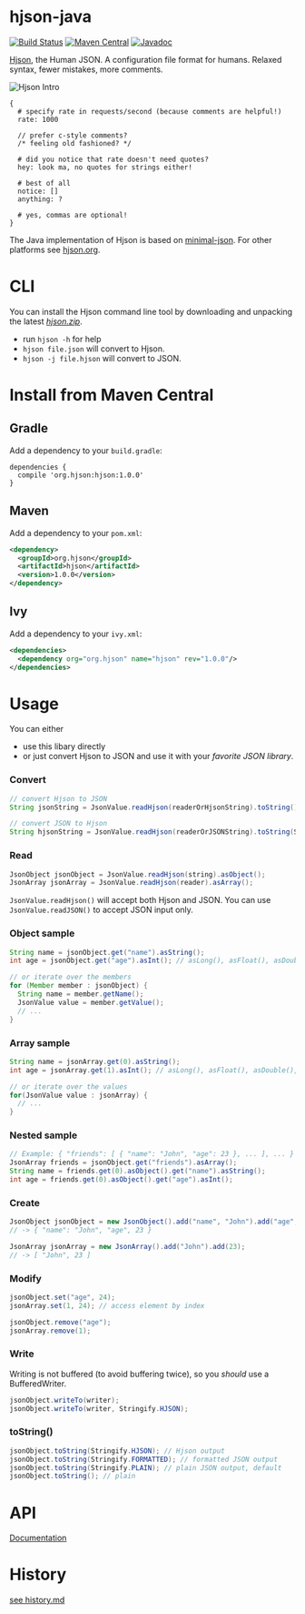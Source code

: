 # hjson-java

[![Build Status](https://img.shields.io/travis/laktak/hjson-java.svg?style=flat-square)](http://travis-ci.org/laktak/hjson-java)
[![Maven Central](https://img.shields.io/maven-central/v/org.hjson/hjson.svg?style=flat-square)](http://search.maven.org/#search|ga|1|g%3A%22org.hjson%22%20a%3A%22hjson%22)
[![Javadoc](https://javadoc-emblem.rhcloud.com/doc/org.hjson/hjson/badge.svg?style=flat-square&color=blue)](http://www.javadoc.io/doc/org.hjson/hjson)

[Hjson](http://hjson.org), the Human JSON. A configuration file format for humans. Relaxed syntax, fewer mistakes, more comments.

![Hjson Intro](http://hjson.org/hjson1.gif)

```
{
  # specify rate in requests/second (because comments are helpful!)
  rate: 1000

  // prefer c-style comments?
  /* feeling old fashioned? */

  # did you notice that rate doesn't need quotes?
  hey: look ma, no quotes for strings either!

  # best of all
  notice: []
  anything: ?

  # yes, commas are optional!
}
```

The Java implementation of Hjson is based on [minimal-json](https://github.com/ralfstx/minimal-json). For other platforms see [hjson.org](http://hjson.org).

# CLI

You can install the Hjson command line tool by downloading and unpacking the latest [*hjson.zip*](https://github.com/laktak/hjson-java/releases).

- run `hjson -h` for help
- `hjson file.json` will convert to Hjson.
- `hjson -j file.hjson` will convert to JSON.

# Install from Maven Central

## Gradle

Add a dependency to your `build.gradle`:

```
dependencies {
  compile 'org.hjson:hjson:1.0.0'
}
```

## Maven

Add a dependency to your `pom.xml`:

```xml
<dependency>
  <groupId>org.hjson</groupId>
  <artifactId>hjson</artifactId>
  <version>1.0.0</version>
</dependency>
```

## Ivy

Add a dependency to your `ivy.xml`:

```xml
<dependencies>
  <dependency org="org.hjson" name="hjson" rev="1.0.0"/>
</dependencies>
```

# Usage

You can either

- use this libary directly
- or just convert Hjson to JSON and use it with your *favorite JSON library*.

### Convert

```java
// convert Hjson to JSON
String jsonString = JsonValue.readHjson(readerOrHjsonString).toString();

// convert JSON to Hjson
String hjsonString = JsonValue.readHjson(readerOrJSONString).toString(Stringify.HJSON);
```

### Read

```java
JsonObject jsonObject = JsonValue.readHjson(string).asObject();
JsonArray jsonArray = JsonValue.readHjson(reader).asArray();
```

`JsonValue.readHjson()` will accept both Hjson and JSON. You can use `JsonValue.readJSON()` to accept JSON input only.

### Object sample

```java
String name = jsonObject.get("name").asString();
int age = jsonObject.get("age").asInt(); // asLong(), asFloat(), asDouble(), ...

// or iterate over the members
for (Member member : jsonObject) {
  String name = member.getName();
  JsonValue value = member.getValue();
  // ...
}
```

### Array sample

```java
String name = jsonArray.get(0).asString();
int age = jsonArray.get(1).asInt(); // asLong(), asFloat(), asDouble(), ...

// or iterate over the values
for(JsonValue value : jsonArray) {
  // ...
}
```

### Nested sample

```java
// Example: { "friends": [ { "name": "John", "age": 23 }, ... ], ... }
JsonArray friends = jsonObject.get("friends").asArray();
String name = friends.get(0).asObject().get("name").asString();
int age = friends.get(0).asObject().get("age").asInt();
```

### Create

```java
JsonObject jsonObject = new JsonObject().add("name", "John").add("age", 23);
// -> { "name": "John", "age", 23 }

JsonArray jsonArray = new JsonArray().add("John").add(23);
// -> [ "John", 23 ]
```

### Modify

```java
jsonObject.set("age", 24);
jsonArray.set(1, 24); // access element by index

jsonObject.remove("age");
jsonArray.remove(1);
```

### Write

Writing is not buffered (to avoid buffering twice), so you *should* use a BufferedWriter.

```java
jsonObject.writeTo(writer);
jsonObject.writeTo(writer, Stringify.HJSON);
```

### toString()

```java
jsonObject.toString(Stringify.HJSON); // Hjson output
jsonObject.toString(Stringify.FORMATTED); // formatted JSON output
jsonObject.toString(Stringify.PLAIN); // plain JSON output, default
jsonObject.toString(); // plain
```

# API

[Documentation](http://laktak.github.io/hjson-java/)

# History

[see history.md](history.md)
